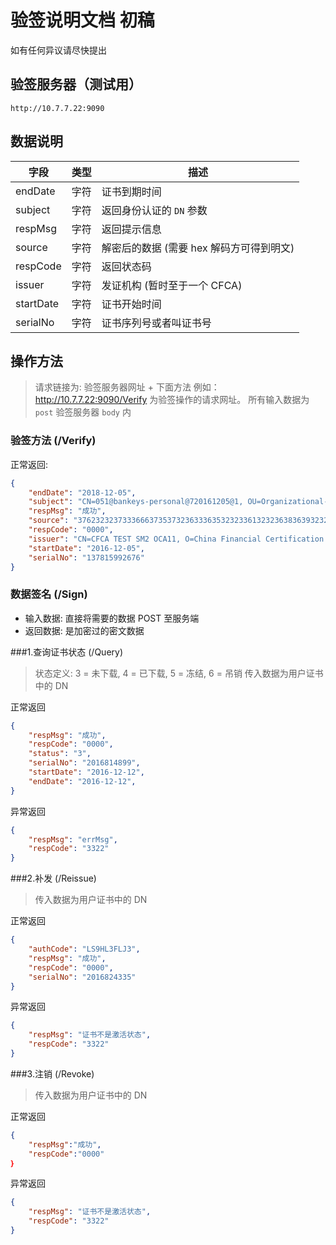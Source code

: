 # 验签说明文档 初稿
如有任何异议请尽快提出

## 验签服务器（测试用）

```
http://10.7.7.22:9090
```

## 数据说明

| 字段 | 类型 | 描述 |
| --- | --- | --- |
| endDate | 字符 | 证书到期时间 |
| subject | 字符 | 返回身份认证的 `DN` 参数 |
| respMsg | 字符 | 返回提示信息 |
| source | 字符 | 解密后的数据 (需要 hex 解码方可得到明文) 
| respCode | 字符 | 返回状态码 |
| issuer | 字符 | 发证机构 (暂时至于一个 CFCA)|
| startDate | 字符 | 证书开始时间 |
| serialNo | 字符 | 证书序列号或者叫证书号 |



## 操作方法
> 请求链接为: 验签服务器网址 + 下面方法
> 例如：http://10.7.7.22:9090/Verify 为验签操作的请求网址。
> 所有输入数据为 `post` 验签服务器 `body` 内

### 验签方法 (/Verify)
正常返回:

```json
{
    "endDate": "2018-12-05", 
    "subject": "CN=051@bankeys-personal@720161205@1, OU=Organizational-1, OU=Local RA, O=CFCA TEST CA, C=CN", 
    "respMsg": "成功", 
    "source": "376232323733366637353732363336353232336132323638363932323764", 
    "respCode": "0000", 
    "issuer": "CN=CFCA TEST SM2 OCA11, O=China Financial Certification Authority, C=CN", 
    "startDate": "2016-12-05", 
    "serialNo": "137815992676"
}
```

### 数据签名 (/Sign)
- 输入数据: 直接将需要的数据 POST 至服务端
- 返回数据: 是加密过的密文数据 


###1.查询证书状态 (/Query) 

> 状态定义: 3 = 未下载, 4 = 已下载, 5 = 冻结, 6 = 吊销
> 传入数据为用户证书中的 DN

正常返回

```json
{
    "respMsg": "成功", 
    "respCode": "0000", 
    "status": "3", 
    "serialNo": "2016814899",
    "startDate": "2016-12-12",
    "endDate": "2016-12-12",
}
```

异常返回

```json
{
    "respMsg": "errMsg", 
    "respCode": "3322"
}
```

###2.补发 (/Reissue) 
> 传入数据为用户证书中的 DN

正常返回
 
```json
{
    "authCode": "LS9HL3FLJ3", 
    "respMsg": "成功", 
    "respCode": "0000", 
    "serialNo": "2016824335"
}
```

异常返回

```json
{
    "respMsg": "证书不是激活状态", 
    "respCode": "3322"
}
```

###3.注销 (/Revoke) 
> 传入数据为用户证书中的 DN

正常返回

```json
{
    "respMsg":"成功",
    "respCode":"0000"
｝
```

异常返回
 
```json
{
    "respMsg": "证书不是激活状态", 
    "respCode": "3322"
}

```

